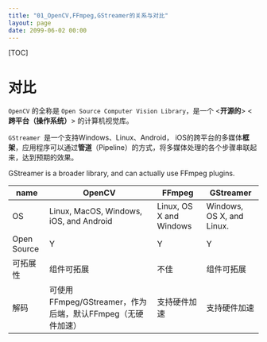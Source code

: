 ```yaml
---
title: "01_OpenCV,FFmpeg,GStreamer的关系与对比"
layout: page
date: 2099-06-02 00:00
---
```


[TOC]


# 对比

`OpenCV` 的全称是 `Open Source Computer Vision Library`，是一个 <**开源的**> <**跨平台（操作系统）**> 的计算机视觉库。

`GStreamer `是一个支持Windows、Linux、Android， iOS的跨平台的多媒体**框架**，应用程序可以通过**管道**（Pipeline）的方式，将多媒体处理的各个步骤串联起来，达到预期的效果。


GStreamer is a broader library, and can actually use FFmpeg plugins.


| name        | OpenCV                                                     | FFmpeg                  | GStreamer                 |
| ----------- | ---------------------------------------------------------- | ----------------------- | ------------------------- |
| OS          | Linux, MacOS, Windows, iOS, and Android                    | Linux, OS X and Windows | Windows, OS X, and Linux. |
| Open Source | Y                                                          | Y                       | Y                         |
| 可拓展性    | 组件可拓展                                                 | 不佳                    | 组件可拓展                |
| 解码        | 可使用FFmpeg/GStreamer，作为后端，默认FFmpeg（无硬件加速） | 支持硬件加速            | 支持硬件加速              |